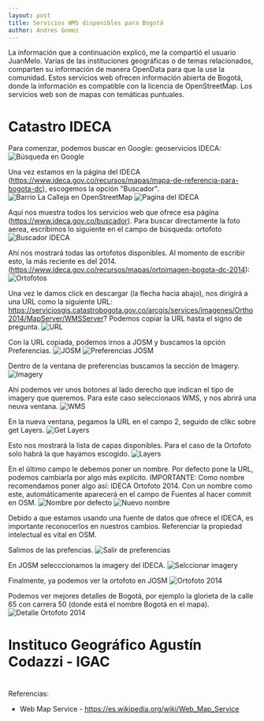 ```yaml
---
layout: post
title: Servicios WMS disponibles para Bogotá
author: Andres Gomez
---
```


La información que a continuación explicó, me la compartió el usuario JuanMelo.
Varias de las instituciones geográficas o de temas relacionados, comparten su información de manera OpenData para que la use la comunidad.
Estos servicios web ofrecen información abierta de Bogotá, donde la información es compatible con la licencia de OpenStreetMap.
Los servicios web son de mapas con temáticas puntuales.

# Catastro IDECA

Para comenzar, podemos buscar en Google: geoservicios IDECA:
![Búsqueda en Google](/bogota/img/2021-07-17-1-google.png)

Una vez estamos en la página del IDECA (https://www.ideca.gov.co/recursos/mapas/mapa-de-referencia-para-bogota-dc), escogemos la opción "Buscador".
![Barrio La Calleja en OpenStreetMap](/bogota/img/2021-04-22-OSM.png)
![Pagina del IDECA](/bogota/img/2021-07-17-2-IDECA.png)

Aquí nos muestra todos los servicios web que ofrece esa página (https://www.ideca.gov.co/buscador).
Para buscar directamente la foto aerea, escribimos lo siguiente en el campo de búsqueda: ortofoto
![Buscador IDECA](/bogota/img/2021-07-17-3-IDECA-buscador.png)

Ahí nos mostrará todas las ortofotos disponibles.
Al momento de escribir esto, la más reciente es del 2014.
(https://www.ideca.gov.co/recursos/mapas/ortoimagen-bogota-dc-2014):
![Ortofotos](/bogota/img/2021-07-17-4-ortofotos.png)

Una vez le damos click en descargar (la flecha hacia abajo), nos dirigirá a una URL como la siguiente URL: https://serviciosgis.catastrobogota.gov.co/arcgis/services/imagenes/Ortho2014/MapServer/WMSServer?
Podemos copiar la URL hasta el signo de pregunta.
![URL](/bogota/img/2021-07-17-5-URL.png)

Con la URL copiada, podemos irnos a JOSM y buscamos la opción Preferencias.
![JOSM](/bogota/img/2021-07-17-6-josm.png)
![Preferencias JOSM](/bogota/img/2021-07-17-7-preferencias.png)

Dentro de la ventana de preferencias buscamos la sección de Imagery.
![Imagery](/bogota/img/2021-07-17-8-imagery.png)

Ahí podemos ver unos botones al lado derecho que indican el tipo de imagery que queremos. Para este caso seleccionaos WMS, y nos abrirá una neuva ventana.
![WMS](/bogota/img/2021-07-17-9-WMS.png)


En la nueva ventana, pegamos la URL en el campo 2, seguido de clikc sobre get Layers.
![Get Layers](/bogota/img/2021-07-17-10-getLayers.png)

Esto nos mostrará la lista de capas disponibles. Para el caso de la Ortofoto solo habrá la que hayamos escogido.
![Layers](/bogota/img/2021-07-17-11-layers.png)

En el último campo le debemos poner un nombre.
Por defecto pone la URL, podemos cambiarla por algo más explícito.
IMPORTANTE: Como nombre recomendamos poner algo así: IDECA Ortofoto 2014.
Con un nombre como este, automáticamente aparecerá en el campo de Fuentes al hacer commit en OSM.
![Nombre por defecto](/bogota/img/2021-07-17-12-nombre.png)
![Nuevo nombre](/bogota/img/2021-07-17-13-nuevoNombre.png)

Debido a que estamos usando una fuente de datos que ofrece el IDECA, es importante reconocerlos en nuestros cambios.
Referenciar la propiedad intelectual es vital en OSM.

Salimos de las prefencias.
![Salir de preferencias](/bogota/img/2021-07-17-14-salir.png)

En JOSM selecccionamos la imagery del IDECA.
![Selccionar imagery](/bogota/img/2021-07-17-15-imagery.png)

Finalmente, ya podemos ver la ortofoto en JOSM
![Ortofoto 2014](/bogota/img/2021-07-17-16-josm.png)

Podemos ver mejores detalles de Bogotá, por ejemplo la glorieta de la calle 65 con carrera 50 (donde está el nombre Bogotá en el mapa).
![Detalle Ortofoto 2014](/bogota/img/2021-07-17-17-detalle.png)

# Instituco Geográfico Agustín Codazzi - IGAC


#

Referencias:
* Web Map Service - https://es.wikipedia.org/wiki/Web_Map_Service
